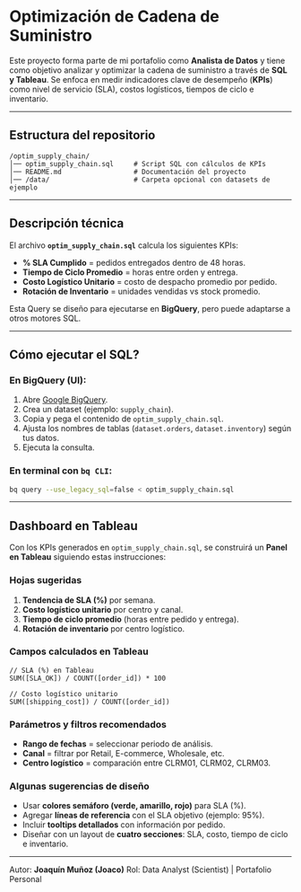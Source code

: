 # Optimización de Cadena de Suministro 

Este proyecto forma parte de mi portafolio como **Analista de Datos** y tiene como objetivo analizar y optimizar la cadena de suministro a través de **SQL y Tableau**.
Se enfoca en medir indicadores clave de desempeño (**KPIs**) como nivel de servicio (SLA), costos logísticos, tiempos de ciclo e inventario.

---

## Estructura del repositorio

```
/optim_supply_chain/
│── optim_supply_chain.sql     # Script SQL con cálculos de KPIs
│── README.md                  # Documentación del proyecto
│── /data/                     # Carpeta opcional con datasets de ejemplo
```

---

## Descripción técnica

El archivo **`optim_supply_chain.sql`** calcula los siguientes KPIs:

* **% SLA Cumplido** = pedidos entregados dentro de 48 horas.
* **Tiempo de Ciclo Promedio** = horas entre orden y entrega.
* **Costo Logístico Unitario** = costo de despacho promedio por pedido.
* **Rotación de Inventario** = unidades vendidas vs stock promedio.

Esta Query se diseño para ejecutarse en **BigQuery**, pero puede adaptarse a otros motores SQL.

---

## Cómo ejecutar el SQL?

### En BigQuery (UI):

1. Abre [Google BigQuery](https://console.cloud.google.com/bigquery).
2. Crea un dataset (ejemplo: `supply_chain`).
3. Copia y pega el contenido de `optim_supply_chain.sql`.
4. Ajusta los nombres de tablas (`dataset.orders`, `dataset.inventory`) según tus datos.
5. Ejecuta la consulta.

### En terminal con `bq CLI`:

```bash
bq query --use_legacy_sql=false < optim_supply_chain.sql
```

---

## Dashboard en Tableau

Con los KPIs generados en `optim_supply_chain.sql`, se construirá un **Panel en Tableau** siguiendo estas instrucciones:

### Hojas sugeridas

1. **Tendencia de SLA (%)** por semana.
2. **Costo logístico unitario** por centro y canal.
3. **Tiempo de ciclo promedio** (horas entre pedido y entrega).
4. **Rotación de inventario** por centro logístico.

### Campos calculados en Tableau

```tableau
// SLA (%) en Tableau
SUM([SLA_OK]) / COUNT([order_id]) * 100

// Costo logístico unitario
SUM([shipping_cost]) / COUNT([order_id])
```

### Parámetros y filtros recomendados

* **Rango de fechas** = seleccionar periodo de análisis.
* **Canal** = filtrar por Retail, E-commerce, Wholesale, etc.
* **Centro logístico** = comparación entre CLRM01, CLRM02, CLRM03.

### Algunas sugerencias de diseño

* Usar **colores semáforo (verde, amarillo, rojo)** para SLA (%).
* Agregar **líneas de referencia** con el SLA objetivo (ejemplo: 95%).
* Incluir **tooltips detallados** con información por pedido.
* Diseñar con un layout de **cuatro secciones**: SLA, costo, tiempo de ciclo e inventario.

---

 Autor: **Joaquín Muñoz (Joaco)**
 Rol: Data Analyst (Scientist) | Portafolio Personal




